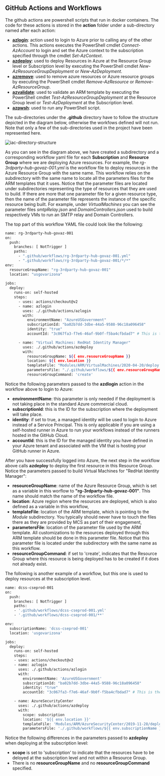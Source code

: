## GitHub Actions and Workflows

The github actions are powershell scripts that run in docker containers. The code for these actions is stored in the **action** folder under a sub-directory named after each action:

  * **[azlogin](../azlogin/../.github/actions/azlogin/readme.md)**: action used to login to Azure prior to calling any of the other actions. This actions executes the PowerShell cmdlet *Connect-AzAccount* to login and set the Azure context to the subscription specified through the cmdlet *Set-AzContext*.  
  * **[azdeploy](../azlogin/../.github/actions/azdeploy/readme.md)**: used to deploy Resources in Azure at the Resource Group level or Subscription level by executing the PowerShell cmdlet *New-AzResourceGroupDeployment* or  *New-AzDeployment*.
  * **[azremove](../azlogin/../.github/actions/azremove/readme.md)**: used to remove azure resources or Azure resource groups by executing the PowerShell cmdlet *Remove-AzResource* or *Remove-AzResourceGroup*.
  * **[azvalidate](../azlogin/../.github/actions/azvalidate/readme.md)**: used to validate an ARM template by executing the PowerShell cmdlet *Test-AzResourceGroupDeployment* at the Resource Group level or *Test-AzDeployment* at the Subscription level.
  * **[azpwsh](../azlogin/../.github/actions/azpwsh/readme.md)**: used to run any PowerShell script.

The sub-directories under the **.github** directory have to follow the structure depicted in the diagram below, otherwise the workfows defined will not run. Note that only a few of the sub-directories used in the project have been represented here.

   <img src=".attachments/iac-directory-structure.jpg" alt="iac-directory-structure" title="Directory Structure for .github"  />

As you can see in the diagram above, we have created a subdirectory and a corresponding workflow yaml file for each **Subscription** and **Resource Group** where we are deploying Azure resources. For example, the *rg-3rdparty-hub-govaz-001.yml* is the workflow file to deploy resources in the Azure Resource Group with the same name. This workflow relies on the  subdirectory with the same name to locate all the parameters files for the ARM templates that it uses. Notice that the parameter files are located under subdirectories representing the type of resources that they are used to build. If there are more that one parameter file for a given resource type, then the name of the parameter file represents the instance of the specific resource being built. For example, under *VirtualMachines* you can see the parameter files *smtpRelay.json* and *DomainControllers.json* used to build respectively VMs to run an SMTP relay and Domain Controllers.

The top part of this workflow YAML file could look like the following:

```bash
name: rg-3rdparty-hub-govaz-001
on:
  push:
    branches: [ NotTrigger ] 
    paths:
      - ".github/workflows/rg-3rdparty-hub-govaz-001.yml"
      - ".github/workflows/rg-3rdparty-hub-govaz-001/*/*"
env:
  resourceGroupName: "rg-3rdparty-hub-govaz-001"
  location: "usgovarizona"
  
jobs:
  deploy:
    runs-on: self-hosted
    steps:
      - uses: actions/checkout@v2
      - name: azlogin
        uses: ./.github/actions/azlogin
        with:
          environmentName: "AzureUSGovernment"
          subscriptionId: "ba02b7dd-3dbe-44a5-9588-96c18a096458"
          identity: "true"
          accountId: "3c067fa3-f7e6-46af-9b0f-f5ba4cfbdad7" # This is the ObjectID for 'mi-github-hub-001'

      - name: "Virtual Machines: RedHat Identity Manager"
        uses: ./.github/actions/azdeploy
        with:
          resourceGroupName: ${{ env.resourceGroupName }}
          location: ${{ env.location }}
          templateFile: "Modules/ARM/VirtualMachines/2020-04-20/deploy.json"
          parametersFile: "./.github/workflows/${{ env.resourceGroupName }}/VirtualMachines/redHat-IdM.json"
          resourceGroupCommand: 'create'
```

Notice the following parameters passed to the **azdlogin** action in the workflow above to login to Azure:

* **environmentName**: this parameter is only needed if the deployment is not taking place in the standard Azure commercial cloud.
* **subscriptionId**: this is the ID for the subscription where the deployment will take place.
* **identity**: if set to true, a managed identity will be used to login to Azure instead of a Service Principal. This is only applicable if you are using a self-hosted runner in Azure to run your workflows instead of the runners hosted in the GitHub Cloud.  
* **accountId**: this is the ID for the managed identity you have defined in your Azure tenant and associated with the VM that is hosting your GitHub runner in Azure.
  
After you have successfully logged into Azure, the next step in the workflow above calls **azdeploy** to deploy the first resource in this Resource Group. Notice the parameters passed to build Virtual Machines for "RedHat Identity Manager":

* **resourceGroupName**: name of the Azure Resource Group, which is set as a variable in this worflow to **"rg-3rdparty-hub-govaz-001"**. This name should match the name of the workflow file.
* **location**: Azure region where the resources are deployed, which is also defined as a variable in this workflow,
* **templateFile**: location of the ARM template, which is pointing to the *Module* subdirectory. You typically should never have to touch the files there as they are provided by MCS as part of their engagement,  
* **parametersFile**: location of the parameter file used by the ARM template. All customizations to the resources deployed through this ARM template should be done in this parameter file. Notice that this parameter file is located under the subdirectory with the same name as this workflow.
* **resourceGroupCommand**: if set to 'create', indicates that the Resource Group where this resource is being deployed has to be created if it does not already exist.

The following is another example of a workflow, but this one is used to deploy resources at the subscription level.

```bash
name: dcss-cseprod-001
on:
  push:
    branches: [ NotTrigger ] 
    paths:
    - '.github/workflows/dcss-cseprod-001.yml'
    - '.github/workflows/dcss-cseprod-001/**'

env:
  subscriptionName: 'dcss-cseprod-001'
  location: 'usgovarizona'

jobs:
  deploy:
    runs-on: self-hosted  
    steps:
    - uses: actions/checkout@v2
    - name: azlogin
      uses: ./.github/actions/azlogin
      with:
        environmentName: 'AzureUSGovernment'
        subscriptionId: "ba02b7dd-3dbe-44a5-9588-96c18a096458"
        identity: "true"
        accountId: "3c067fa3-f7e6-46af-9b0f-f5ba4cfbdad7" # This is the ObjectID for 'mi-github-hub-001'

    - name: AzureSecurityCenter
      uses: ./.github/actions/azdeploy
      with:
        scope: subscription
        location: '${{ env.location }}'
        templateFile: 'Modules/ARM/AzureSecurityCenter/2019-11-28/deploy.json'
        parametersFile: './.github/workflows/${{ env.subscriptionName }}/AzureSecurityCenter/parameters.json'
```

Notice the following differences in the parameters passed to **azdeploy** when deploying at the subscription level:

* **scope** is set to 'subscription' to indicate that the resources have to be deloyed at the subscription level and not within a Resource Group.
* There is no **resourceGroupName** and no **resourceGroupCommand** specified.

